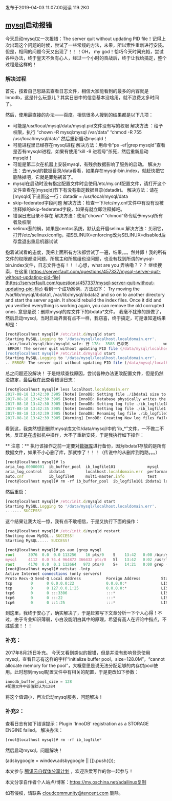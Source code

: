 发布于2019-04-03 11:07:00阅读 119.2K0

## [mysql](https://cloud.tencent.com/product/cdb?from=10680)启动报错

今天启动mysql又一次报错：The server quit without updating PID file！记得上次出现这个问题的时候，尝试了一些常规的方法，未果，所以索性重新进行安装。但是，相同的问题今天又出现了！！！OH， my god！恰巧今天时间充裕，尝试各种办法，终于皇天不负有心人，经过一个小时的奋战后，终于让我给搞定，整个过程是这样的！

### 解决过程

首先，按着自己思路去查看日志文件，相信大家能看到的最多的内容就是Innodb，这是什么玩意儿？其实日志中的信息基本没啥用，就不浪费太多时间了。

然后，使用最直接的办法——百度。相信很多人搜到的结果都是以下几项：

-   可能是/usr/local/mysql/data/mysql.pid文件没有写的权限 解决方法 ：给予权限，执行 “chown -R mysql:mysql /var/data” “chmod -R 755 /usr/local/mysql/data” 然后重新启动mysqld！
-   可能进程里已经存在mysql进程 解决方法：用命令“ps -ef|grep mysqld”查看是否有mysqld进程，如果有使用“kill -9 进程号”杀死，然后重新启动mysqld！
-   可能是第二次在机器上安装mysql，有残余数据影响了服务的启动。 解决方法：去mysql的数据目录/data看看，如果存在mysql-bin.index，就赶快把它删除掉吧，它就是罪魁祸首了。
-   mysql在启动时没有指定配置文件时会使用/etc/my.cnf配置文件，请打开这个文件查看在[mysqld]节下有没有指定数据目录(datadir)。 解决方法：请在[mysqld]下设置这一行：datadir = /usr/local/mysql/data
-   skip-federated字段问题 解决方法：检查一下/etc/my.cnf文件中有没有没被注释掉的skip-federated字段，如果有就立即注释掉吧。
-   错误日志目录不存在 解决方法：使用“chown” “chmod”命令赋予mysql所有者及权限
-   selinux惹的祸，如果是centos系统，默认会开启selinux 解决方法：关闭它，打开/etc/selinux/config，把SELINUX=enforcing改为SELINUX=disabled后存盘退出重启机器试试

抱着试试看的态度，我把上面所有方法都尝试了一遍，结果。。。然并卵！我的所有文件的权限都没问题，所属主和所属组也没问题，也没有找到所谓的mysql-bin.index文件，日志文件也有！！！心想，what are you 弄啥嘞？？？ 继续搜索，在这里 [https://serverfault.com/questions/457337/mysql-server-quit-without-updating-pid-file](https://serverfault.com/questions/457337/mysql-server-quit-without-updating-pid-file) 看到一个成功案例，方法如下： Try moving the /var/lib/mysql/ibdata1, /var/lib/mysql/ibdata2 and so on to another directory and start the server again. It should rebuild the index files. Once it did and you verified everything is working again, you can remove the old corrupted ones. 意思是说：删除mysql的库文件下的ibdata*文件。 我毫不犹豫的照做了，然后启动mysql，当时启动界面有点不一样，我窃喜，终于搞定，可是谁知道结果却是：

```javascript
[root@localhost mysql]# /etc/init.d/mysqld start
Starting MySQL.Logging to '/data/mysql/localhost.localdomain.err'.
./usr/local/mysql/bin/mysqld_safe: 行 178:  3588 已杀死               nohup /usr/local/mysql/bin/mysqld --basedir=/usr/local/mysql --datadir=/data/mysql --plugin-dir=/usr/local/mysql/lib/plugin --user=mysql --log-error=/data/mysql/localhost.localdomain.err --pid-file=/data/mysql/localhost.localdomain.pid --socket=/tmp/mysql.sock < /dev/null > /dev/null 2>&1
 ERROR! The server quit without updating PID file (/data/mysql/localhost.localdomain.pid).
[root@localhost mysql]# /etc/init.d/mysqld start
Starting MySQL.Logging to '/data/mysql/localhost.localdomain.err'.
.. ERROR! The server quit without updating PID file (/data/mysql/localhost.localdomain.pid).
```

总之问题还没解决！ 于是继续查找原因，尝试各种办法更改配置文件，但是仍然没搞定，最后我在此查看错误日志：

```javascript
[root@localhost mysql]# less localhost.localdomain.err  
2017-08-18 13:42:30 3905 [Note] InnoDB: Setting file ./ibdata1 size to 12 MB
2017-08-18 13:42:30 3905 [Note] InnoDB: Database physically writes the file full: wait...
2017-08-18 13:42:30 3905 [Note] InnoDB: Setting log file ./ib_logfile101 size to 48 MB
2017-08-18 13:42:35 3905 [Note] InnoDB: Setting log file ./ib_logfile1 size to 48 MB
2017-08-18 13:42:39 3905 [Note] InnoDB: Renaming log file ./ib_logfile101 to ./ib_logfile0
2017-08-18 13:42:39 3905 [Warning] InnoDB: Creating New log files failed, the ib_ligfile existed。
```

看到这，我突然想到删除mysql库文件/data/mysql/中的“ib_*”文件，一不做二不休，反正是在虚拟机中操作，大不了重新安装，于是我执行如下操作：

** 注意：** 执行该操作之前一定要对[数据库](https://cloud.tencent.com/solution/database?from=10680)进行备份，因为ibdata1存放的是所有数据文件，如果不小心删了库，那就惨了！！！（传说中的从删库到跑路。。。）

```javascript
[root@localhost mysql]# ls
aria_log.00000001  ib_buffer_pool  ib_logfile101              mysql
aria_log_control   ibdata1         localhost.localdomain.err  performance_schema
auto.cnf           ib_logfile0     multi-master.info          test
[root@localhost mysql]# rm -rf ib_buffer_pool  ib_logfile101 ibdata1 localhost.localdomain.err ib_logfile0
```

然后重启：

```javascript
[root@localhost mysql]# /etc/init.d/mysqld start
Starting MySQL.Logging to '/data/mysql/localhost.localdomain.err'.
....... SUCCESS! 
```

这个结果让我大吃一惊，我有点不敢相信，于是又执行下面的操作：

```javascript
[root@localhost mysql]# /etc/init.d/mysqld restart
Shutting down MySQL.. SUCCESS! 
Starting MySQL..... SUCCESS!   

[root@localhost mysql]# ps aux |grep mysql
root      3976  0.0  0.0 113256    16 pts/0    S    13:42   0:00 /bin/sh /usr/local/mysql/bin/mysqld_safe --datadir=/data/mysql --pid-file=/data/mysql/localhost.localdomain.pid
mysql     4112  0.0 74.4 964872 366432 pts/0   Sl   13:42   0:02 /usr/local/mysql/bin/mysqld --basedir=/usr/local/mysql --datadir=/data/mysql --plugin-dir=/usr/local/mysql/lib/plugin --user=mysql --log-error=/data/mysql/localhost.localdomain.err --pid-file=/data/mysql/localhost.localdomain.pid --socket=/tmp/mysql.sock
root      4170  0.0  0.1 112664   972 pts/0    S+   14:21   0:00 grep --color=auto mysql
[root@localhost mysql]# netstat -lntp
Active Internet connections (only servers)
Proto Recv-Q Send-Q Local Address           Foreign Address         State       PID/Program name    
tcp        0      0 0.0.0.0:22              0.0.0.0:*               LISTEN      1662/sshd           
tcp        0      0 127.0.0.1:25            0.0.0.0:*               LISTEN      2050/master         
tcp6       0      0 :::3306                 :::*                    LISTEN      4112/mysqld         
tcp6       0      0 :::22                   :::*                    LISTEN      1662/sshd           
tcp6       0      0 ::1:25                  :::*                    LISTEN      2050/master         
```

到这里，我终于安心了，确实解决了，于是赶紧写下文章分析一下个人心得！不过，由于专业知识薄弱，小白没能明白其中的原理，希望有高人在评论中指点，不胜感激！！！

### 补充：

2017年8月25日补充。 今天又看到类似的报错，但是并没有影响登录使用mysql，查看日志有这样的字样“initialize buffer pool，size=128.0M”，“cannot allocate memory for the pool”，大概意思是说无法分配足够的内存供pool使用。此时想到mysql配置文件中有相关的配置，于是更改如下参数：

```javascript
innodb_buffer_pool_size = 128
#配置文件中该值默认为128M
```

将这个值调小，再次启动mysql服务，问题解决！

### 补充2：

查看日志有如下错误提示：Plugin 'InnoDB' registration as a STORAGE ENGINE failed。 解决办法：

```javascript
[root@localhost mysql]# rm -rf ib_logfile*
```

然后启动mysql，问题解决！

(adsbygoogle = window.adsbygoogle || []).push({});

本文参与 [腾讯云自媒体分享计划](https://cloud.tencent.com/developer/support-plan) ，欢迎热爱写作的你一起参与！

本文分享自作者个人站点/博客：https://my.oschina.net/adailinux复制

如有侵权，请联系 cloudcommunity@tencent.com 删除。